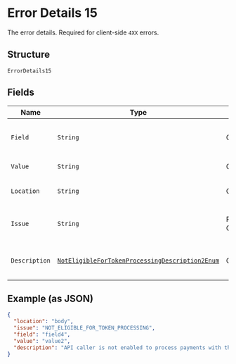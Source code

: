 
# Error Details 15

The error details. Required for client-side `4XX` errors.

## Structure

`ErrorDetails15`

## Fields

| Name | Type | Tags | Description | Getter | Setter |
|  --- | --- | --- | --- | --- | --- |
| `Field` | `String` | Optional | The field that caused the error. If this field is in the body, set this value to the field's JSON pointer value. Required for client-side errors. | String getField() | setField(String field) |
| `Value` | `String` | Optional | The value of the field that caused the error. | String getValue() | setValue(String value) |
| `Location` | `String` | Optional | The location of the field that caused the error. Value is `body`, `path`, or `query`.<br>**Default**: `"body"` | String getLocation() | setLocation(String location) |
| `Issue` | `String` | Required, Constant | The unique, fine-grained application-level error code.<br>**Default**: `"NOT_ELIGIBLE_FOR_TOKEN_PROCESSING"` | String getIssue() | setIssue(String issue) |
| `Description` | [`NotEligibleForTokenProcessingDescription2Enum`](../../doc/models/not-eligible-for-token-processing-description-2-enum.md) | Optional | The human-readable description for an issue. The description can change over the lifetime of an API, so clients must not depend on this value. | NotEligibleForTokenProcessingDescription2Enum getDescription() | setDescription(NotEligibleForTokenProcessingDescription2Enum description) |

## Example (as JSON)

```json
{
  "location": "body",
  "issue": "NOT_ELIGIBLE_FOR_TOKEN_PROCESSING",
  "field": "field4",
  "value": "value2",
  "description": "API caller is not enabled to process payments with the specified type of token. Please contact customer support to request permissions to process transactions with this type of token."
}
```

